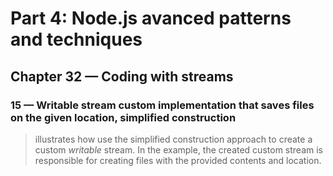 # Part 4: Node.js avanced patterns and techniques
## Chapter 32 &mdash; Coding with streams
### 15 &mdash; Writable stream custom implementation that saves files on the given location, simplified construction
> illustrates how use the simplified construction approach to create a custom *writable* stream. In the example, the created custom stream is responsible for creating files with the provided contents and location.
